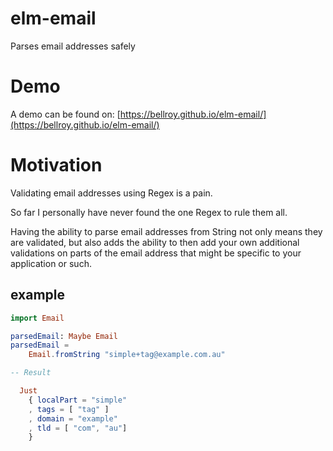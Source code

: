 # elm-email

Parses email addresses safely

# Demo

A demo can be found on: [https://bellroy.github.io/elm-email/](https://bellroy.github.io/elm-email/)

# Motivation

Validating email addresses using Regex is a pain.

So far I personally have never found the one Regex to rule them all.

Having the ability to parse email addresses from String not only means they are validated,
but also adds the ability to then add your own additional validations on parts of the email address that might be specific to your application or such.

## example

```elm
import Email

parsedEmail: Maybe Email
parsedEmail =
    Email.fromString "simple+tag@example.com.au"

-- Result

  Just
    { localPart = "simple"
    , tags = [ "tag" ]
    , domain = "example"
    , tld = [ "com", "au"]
    }

 ```
